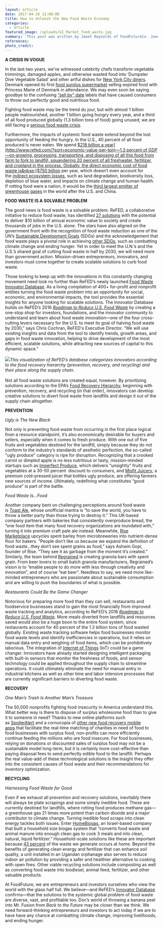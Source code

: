 ```yaml
---
layout: article
date: 2017-04-26 12:00:00
title: How to Unleash the New Food Waste Economy
categories:
  - article
featured_image: /uploads/GI_Market_food_waste.jpg
summary: 'This post was written by Janet Reynolds of FoodFutureCo. Janet Reynolds is FoodFutureCo’s fellow and a co-founder of Waste for Good, a social enterprise building hyper-local networks to connect sustainably-minded food providers to a hub in the community, where food waste is converted into clean energy.'
references:
photo_credit:
---
```



**A CRISIS IN VOGUE**

In the last two years, we’ve witnessed celebrity chefs transform vegetable trimmings, damaged apples, and otherwise wasted food into ‘Dumpster Dive Vegetable Salad’ and other artful dishes for&nbsp;[New York City diners](https://www.nytimes.com/2015/04/01/dining/at-the-chef-dan-barbers-pop-up-wasted-bruised-and-misshapen-bits-are-dinner.html?_r=1). Denmark opened its first&nbsp;[food surplus supermarket](http://www.independent.co.uk/news/world/europe/denmark-food-waste-supermarket-we-food-copenhagen-surplus-produce-a6890621.html)&nbsp;selling expired food with Princess Marie of Denmark in attendance. We may even soon be saying goodbye to the confusing&nbsp;[“sell by” date](http://www.latimes.com/business/la-fi-sell-by-dates-20170220-story.html)&nbsp;labels that have caused consumers to throw out perfectly good and nutritious food.&nbsp;

Fighting food waste may be the trend du jour, but with almost 1 billion people malnourished, another 1 billion going hungry every year, and a third of all food produced globally (1.3 billion tons of food) going unused, we are still facing a&nbsp;[serious food waste crisis](http://www.un.org/sustainabledevelopment/sustainable-consumption-production/).

Furthermore, the impacts of systemic food waste extend beyond the lost opportunity of feeding the hungry. In the U.S., 40 percent of all food produced is never eaten. We spend&nbsp;[$218 billion a year](http://www.refed.com/?sort=economic-value-per-ton)—1.3 percent of GDP—on growing, processing, transporting, and disposing of all this food from farm to fork to landfill, squandering 20 percent of all freshwater, fertilizer, and cropland in the process. Globally, the direct economic cost of food waste is&nbsp;[$750 billion](http://www.fao.org/news/story/en/item/196402/icode/)&nbsp;per year, which doesn’t even account for the&nbsp;[indirect ecosystem losses](http://www.fao.org/nr/sustainability/food-loss-and-waste/en/), such as land degradation, biodiversity loss, depletion of blue water, and impacts on climate change and human health. If rotting food were a nation, it would be the&nbsp;[third largest emitter of greenhouse gases](https://champs123blog.files.wordpress.com/2016/09/sdg-target-12-3-progress-report_2016.pdf)&nbsp;in the world after the U.S. and China.

**FOOD WASTE IS A SOLVABLE PROBLEM**

The good news is food waste is a solvable problem. ReFED, a collaborative initiative to reduce food waste, has identified&nbsp;[27 solutions](http://www.refed.com/analysis?sort=economic-value-per-ton)&nbsp;with the potential to deliver $10 billion of annual economic value to society and create thousands of jobs in the U.S. alone. The stars have also aligned on the government front with the recognition of food waste reduction as one of the UN’s&nbsp;[Sustainable Development Goals](http://www.un.org/sustainabledevelopment/sustainable-consumption-production/)&nbsp;(SDGs) and the acknowledgement that food waste plays a pivotal role in achieving&nbsp;[other SDGs](https://sustainabledevelopment.un.org/), such as combatting climate change and ending hunger. Yet in order to meet the U.N.’s and the U.S.’s shared goal of cutting food waste in half by 2030, we will need more than government action. Mission-driven entrepreneurs, innovators, and investors must come together to create scalable solutions to curb food waste.&nbsp;

Those looking to keep up with the innovations in this constantly changing movement need look no further than ReFED’s newly launched&nbsp;[Food Waste Innovator Database](http://www.refed.com/tools/innovator-database/). As a living compilation of 400+ for-profit and nonprofit entities turning the food waste problem into an opportunity for social, economic, and environmental impacts, the tool provides the essential insights for anyone looking for scalable solutions. The Innovator Database builds on ReFED’s 2016&nbsp;*[Roadmap to Reduce U.S. Food Waste](http://www.refed.com/analysis?sort=economic-value-per-ton)*&nbsp;by creating a one-stop shop for investors, foundations, and the innovator community to understand and learn about food waste innovation—one of the four cross-cutting levers necessary for the U.S. to meet its goal of halving food waste by 2030,” says Chris Cochran, ReFED's Executive Director. “We will use existing insights and data from the tool to identify trends, growth areas, and gaps in food waste innovation, helping to drive development of the most efficient, scalable solutions, while attracting new sources of capital to this dynamic space."&nbsp;
<br>
<br>![](/uploads/versions/refed-food-waste-innovator-database---x----1226-519x---.jpeg)*This visualization of ReFED’s database categorizes innovators according to the food recovery hierarchy (prevention, recovery, and recycling) and their place along the supply chain.*
<br>
<br>Not all food waste solutions are created equal, however. By prioritizing solutions according to the EPA’s&nbsp;[Food Recovery Hierarchy](https://www.epa.gov/sustainable-management-food/how-prevent-wasted-food-through-source-reduction), beginning with prevention, recovery, and recycling (in that order), innovators can develop creative solutions to divert food waste from landfills and design it out of the supply chain altogether.&nbsp;

**PREVENTION**

*Ugly is The New Black*

Not only is preventing food waste from occurring in the first place logical from a resource standpoint, it’s also economically desirable for buyers and sellers, especially when it comes to fresh produce. With one out of five fruits and vegetables destined for the landfill, simply because they do not conform to the industry’s standards of aesthetic perfection, the so-called "ugly produce" category is ripe for disruption. Recognizing that a crooked carrot or dimpled apple is no less nutritious or tasty, mission-minded startups such as&nbsp;[Imperfect Produce](/content-hub/how-to-unleash-the-new-food-waste-economy), which delivers “unsightly” fruits and vegetables at a 30-50 percent &nbsp;discount to consumers, and&nbsp;[Misfit Juicery](http://misfitjuicery.co/), a premium cold-pressed juicer that bottles ugly produce, are offering farmers new sources of income. Ultimately, redefining what constitutes “good produce” is part of the battle.&nbsp;

*Food Waste Is...Food*

Another company bent on challenging perceptions around food waste is&nbsp;[Toast Ale](http://www.toastale.com/), whose unofficial mantra is “to save the world, you have to throw a better party than those trying to destroy it.” This UK-based company partners with bakeries that consistently overproduce bread, the “one food item that many food recovery organizations are inundated with,” turning it into premium craft pale ale instead. Meanwhile,&nbsp;[Rise Marketplace](http://www.riseproducts.co/)&nbsp;upcycles spent barley from microbreweries into nutrient-dense flour for bakers. “People don’t like us because we expand the definition of food waste...they don’t see spent grains as food,” says Ashwin Gopi, founder of Rise. “They see it as garbage from the moment it’s created.” Similarly, the team behind&nbsp;[Regrained](https://www.regrained.com/)&nbsp;is creating granola bars with spent grain. From beer lovers to small batch granola manufacturers, Regrained’s vision is to “enable people to do more with less through creativity and innovation”, and of course “eat beer”. Needless to say, we need more like-minded entrepreneurs who are passionate about sustainable consumption and are willing to push the boundaries of what is possible.&nbsp;

*Restaurants Could Be the Game Changer*

Notorious for preparing more food than they can sell, restaurants and foodservice businesses stand to gain the most financially from improved waste tracking and analytics, according to ReFED’s 2016&nbsp;*[Roadmap to Reduce U.S. Food Waste](http://www.refed.com/analysis?sort=economic-value-per-ton)*. More meals diverted from landfills and resources saved would also be a huge boon to the entire food system, since restaurants account for 40 percent of the 1.3 billion tons of food wasted globally. Existing waste tracking software helps food businesses monitor food waste levels and identify inefficiencies in operations, but it relies on manual data entry and weighing of food items, which can be prohibitively laborious. The integration of&nbsp;[Internet of Things](http://www.foodsafetynews.com/2017/03/4-ways-iot-is-supporting-the-food-industry/#.WQDNaVPyuHp)&nbsp;(IoT) could be a game changer. Innovators have already started designing intelligent packaging with built-in sensors that monitor the freshness of foods, and sensor technology could be applied throughout the supply chain to streamline operations. It could ultimately eliminate the need for manual entry in industrial kitchens as well as other time and labor intensive processes that are currently significant barriers to diverting food waste.

**RECOVERY**

*One Man’s Trash Is Another Man’s Treasure*

The 50,000 nonprofits fighting food insecurity in America understand this. What better way is there to dispose of surplus wholesome food than to give it to someone in need? Thanks to new online platforms such as&nbsp;[SpoilerAlert](https://www.spoileralert.com/)&nbsp;and a cornucopia of&nbsp;[other new food recovery mobile apps](https://www.theguardian.com/sustainable-business/2017/feb/06/food-waste-apps-global-technology-leftovers-landfill)&nbsp;that facilitate the real-time matching of charities in need of food to food businesses with surplus food, non-profits can more efficiently continue feeding the millions who are food insecure. For food businesses, relying on donations or discounted sales of surplus food may not be a sustainable model long-term, but it is certainly more cost-effective than paying disposal fees to send perfectly edible food to the landfill. Perhaps the real value-add of these technological solutions is the insight they offer into the consistent causes of food waste and their recommendations for inventory optimization.&nbsp;

**RECYCLING**

*Harnessing Food Waste for Good*

Even if we exhaust all prevention and recovery solutions, inevitably there will always be plate scrapings and some simply inedible food. These are currently destined for landfills, where rotting food produces methane gas—a greenhouse gas 21 times more potent than carbon dioxide and a major contributor to climate change. Turning inedible food scraps into clean energy tackles both issues. Enter&nbsp;[HomeBiogas](https://homebiogas.com/how-homebiogas-works), an Israel-based company that built a household size biogas system that “converts food waste and animal manure into enough clean gas to cook 3 meals and into clean, natural, liquid fertilizer.” Household-scale solutions like these are important because&nbsp;[43 percent](https://www.refed.com/?sort=economic-value-per-ton)&nbsp;of the waste we generate occurs at home. Beyond the benefits of generating clean energy and fertilizer that can enhance soil quality, a unit installed in an Ugandan orphanage also serves to reduce indoor air pollution by providing a safer and healthier alternative to cooking with open fires. Other viable recycling solutions include composting as well as converting food waste into biodiesel, animal feed, fertilizer, and other valuable products.

At FoodFuture, we are entrepreneurs and investors ourselves who view the world with the glass half full. We believe—and ReFED’s [Innovator Database](http://www.refed.com/tools/innovator-database/) confirms—that the solutions to the systemic global problem of food waste are diverse, vast, and profitable too. Doc’s world of throwing a banana peel into Mr. Fusion from&nbsp;*Back to the Future*&nbsp;may be closer than we think. We need forward-thinking entrepreneurs and investors to act today if we are to have have any chance at combatting climate change, improving livelihoods, and ending hunger.&nbsp;
